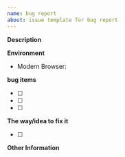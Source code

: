 ```yaml
---
name: bug report
about: issue template for bug report
---
```


**Description**

<progress-short-description> 

**Environment**

*   Modern Browser:

**bug items**

*   [ ] <item1>
*   [ ] <item2>
*   [ ] <item3>

**The way/idea to fix it**

*   [ ] <method1>

**Other Information** 

<description>

